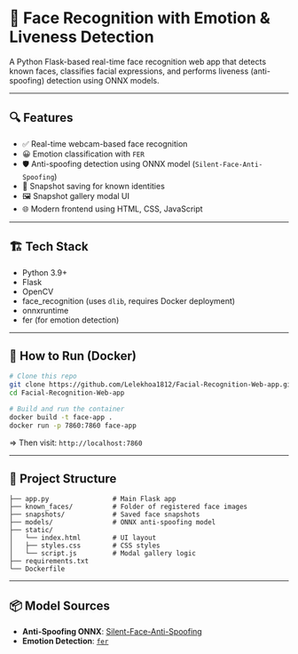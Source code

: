 # 🧠 Face Recognition with Emotion & Liveness Detection

A Python Flask-based real-time face recognition web app that detects known faces, classifies facial expressions, and performs liveness (anti-spoofing) detection using ONNX models.

---

## 🔍 Features

- ✅ Real-time webcam-based face recognition
- 😀 Emotion classification with `FER`
- 🛡️ Anti-spoofing detection using ONNX model (`Silent-Face-Anti-Spoofing`)
- 📸 Snapshot saving for known identities
- 🖼️ Snapshot gallery modal UI
- 🌐 Modern frontend using HTML, CSS, JavaScript

---

## 🏗️ Tech Stack

- Python 3.9+
- Flask
- OpenCV
- face_recognition (uses `dlib`, requires Docker deployment)
- onnxruntime
- fer (for emotion detection)

---

## 🚀 How to Run (Docker)

```bash
# Clone this repo
git clone https://github.com/Lelekhoa1812/Facial-Recognition-Web-app.git
cd Facial-Recognition-Web-app

# Build and run the container
docker build -t face-app .
docker run -p 7860:7860 face-app
```
=> Then visit: `http://localhost:7860`

---

## 📁 Project Structure
```plaintext
├── app.py                # Main Flask app
├── known_faces/          # Folder of registered face images
├── snapshots/            # Saved face snapshots
├── models/               # ONNX anti-spoofing model
├── static/
│   └── index.html        # UI layout
│   ├── styles.css        # CSS styles
│   └── script.js         # Modal gallery logic
├── requirements.txt
└── Dockerfile
```

---

## 📦 Model Sources

- **Anti-Spoofing ONNX**: [Silent-Face-Anti-Spoofing](https://github.com/feni-katharotiya/Silent-Face-Anti-Spoofing-TFLite)
- **Emotion Detection**: [`fer`](https://github.com/justinshenk/fer)
